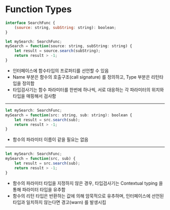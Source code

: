 # Function Types

```javascript
interface SearchFunc {
    (source: string, subString: string): boolean;
}

let mySearch: SearchFunc;
mySearch = function(source: string, subString: string) {
    let result = source.search(subString);
    return result > -1;
}
```
- 인터페이스에 함수타입의 프로퍼티를 선언할 수 있음
- Name 부분은 함수의 호출구조(call signature) 를 정의하고, Type 부분은 리턴타입을 정의함
- 타입검사기는 함수 파라미터를 한번에 하나씩, 서로 대응하는 각 파라미터의 위치와 타입을 매핑해서 검사함


---
```javascript
let mySearch: SearchFunc;
mySearch = function(src: string, sub: string): boolean {
    let result = src.search(sub);
    return result > -1;
}
```
- 함수의 파라미터 이름이 같을 필요는 없음


---
```javascript
let mySearch: SearchFunc;
mySearch = function(src, sub) {
    let result = src.search(sub);
    return result > -1;
}
```
- 함수의 파라미터 타입을 지정하지 않은 경우, 타입검사기는 Contextual typing 을 통해 파라미터 타입을 유추함
- 함수의 리턴 타입은 반환하는 값에 의해 암묵적으로 유추하며, 인터페이스에 선언된 타입과 일치하지 않는다면 경고(warn) 를 발생시킴


